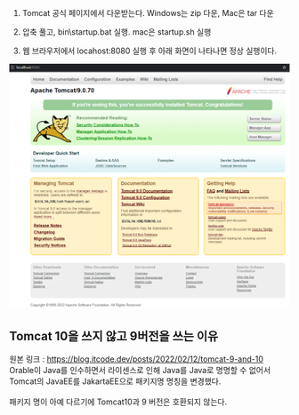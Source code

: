 1. Tomcat 공식 페이지에서 다운받는다. 
Windows는 zip 다운, Mac은 tar 다운

2. 압축 풀고, bin\startup.bat 실행.  mac은 startup.sh 실행

3. 웹 브라우저에서 locahost:8080 실행 후 아래 화면이 나타나면 정상 실행이다.

![datatype](./tomcat_success.png)


## Tomcat 10을 쓰지 않고 9버전을 쓰는 이유
원본 링크 : https://blog.itcode.dev/posts/2022/02/12/tomcat-9-and-10
\
Orable이 Java를 인수하면서 라이센스로 인해 Java를 Java로 명명할 수 없어서\
Tomcat의 JavaEE를 JakartaEE으로 패키지명 명칭을 변경했다.\
\
패키지 명이 아예 다르기에 Tomcat10과 9 버전은 호환되지 않는다.